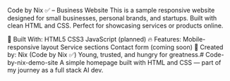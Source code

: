 Code by Nix ✅ – Business Website
This is a sample responsive website designed for small businesses, personal brands, and startups.
Built with clean HTML and CSS. Perfect for showcasing services or products online.

🔧 Built With:
HTML5
CSS3
JavaScript (planned)
🔥 Features:
Mobile-responsive layout
Service sections
Contact form (coming soon)
🚀 Created by:
Nix (Code by Nix ✅)
Young, trusted, and hungry for greatness.# Code-by-nix-demo-site A simple homepage built with HTML and CSS — part of my journey as a full stack AI dev.
